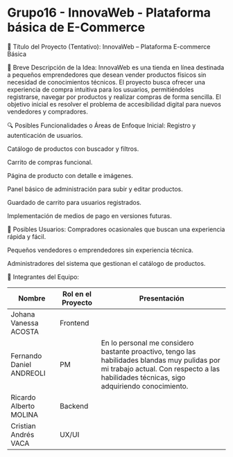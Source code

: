 # Grupo16 - InnovaWeb - Plataforma básica de E-Commerce

🧱 Título del Proyecto (Tentativo):
InnovaWeb – Plataforma E-commerce Básica

🌟 Breve Descripción de la Idea:
InnovaWeb es una tienda en línea destinada a pequeños emprendedores que desean vender productos físicos sin necesidad de conocimientos técnicos. El proyecto busca ofrecer una experiencia de compra intuitiva para los usuarios, permitiéndoles registrarse, navegar por productos y realizar compras de forma sencilla.
El objetivo inicial es resolver el problema de accesibilidad digital para nuevos vendedores y compradores.

🔍 Posibles Funcionalidades o Áreas de Enfoque Inicial:
Registro y autenticación de usuarios.

Catálogo de productos con buscador y filtros.

Carrito de compras funcional.

Página de producto con detalle e imágenes.

Panel básico de administración para subir y editar productos.

Guardado de carrito para usuarios registrados.

Implementación de medios de pago en versiones futuras.

👤 Posibles Usuarios:
Compradores ocasionales que buscan una experiencia rápida y fácil.

Pequeños vendedores o emprendedores sin experiencia técnica.

Administradores del sistema que gestionan el catálogo de productos.

👤 Integrantes del Equipo:

| Nombre | Rol en el Proyecto | Presentación |
|------|-----|-----|
| Johana Vanessa ACOSTA | Frontend |  |
| Fernando Daniel ANDREOLI | PM | En lo personal me considero bastante proactivo, tengo las habilidades blandas muy pulidas por mi trabajo actual. Con respecto a las habilidades técnicas, sigo adquiriendo conocimiento. |
| Ricardo Alberto MOLINA | Backend |  |
| Cristian Andrés VACA | UX/UI |  |
